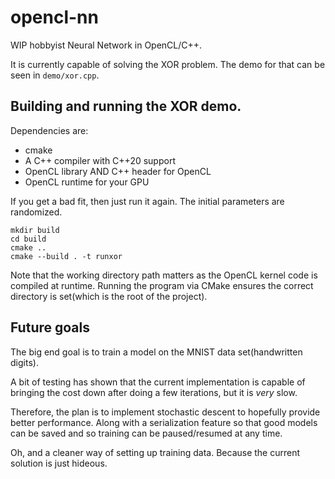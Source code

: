 # opencl-nn

WIP hobbyist Neural Network in OpenCL/C++.

It is currently capable of solving the XOR problem. The demo for that can be
seen in `demo/xor.cpp`.

## Building and running the XOR demo.

Dependencies are:
- cmake
- A C++ compiler with C++20 support
- OpenCL library AND C++ header for OpenCL
- OpenCL runtime for your GPU


If you get a bad fit, then just run it again. The initial parameters are
randomized.

```
mkdir build
cd build
cmake ..
cmake --build . -t runxor
```

Note that the working directory path matters as the OpenCL kernel code is
compiled at runtime. Running the program via CMake ensures the
correct directory is set(which is the root of the project).

## Future goals

The big end goal is to train a model on the MNIST data set(handwritten digits).

A bit of testing has shown that the current implementation is capable of
bringing the cost down after doing a few iterations, but it is *very* slow.

Therefore, the plan is to implement stochastic descent to hopefully provide
better performance. Along with a serialization feature so that good models can
be saved and so training can be paused/resumed at any time.

Oh, and a cleaner way of setting up training data. Because the current solution
is just hideous.


